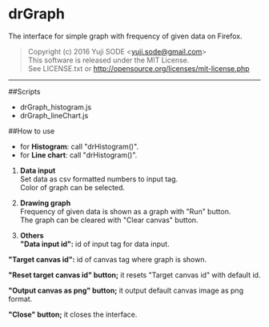 # drGraph
The interface for simple graph with frequency of given data on Firefox.

>Copyright (c) 2016 Yuji SODE \<yuji.sode@gmail.com\>  
>This software is released under the MIT License.  
>See LICENSE.txt or http://opensource.org/licenses/mit-license.php
______

##Scripts
* drGraph_histogram.js
* drGraph_lineChart.js


##How to use
* for __Histogram__: call "drHistogram()".  
* for __Line chart__: call "drHistogram()".


1. __Data input__  
   Set data as csv formatted numbers to input tag.  
   Color of graph can be selected.  

2. __Drawing graph__  
   Frequency of given data is shown as a graph with "Run" button.  
   The graph can be cleared with "Clear canvas" button.  

3. __Others__  
  __"Data input id":__ id of input tag for data input.  
    
  __"Target canvas id":__ id of canvas tag where graph is shown.  
    
  __"Reset target canvas id" button;__ it resets "Target canvas id" with default id.  
    
  __"Output canvas as png" button;__ it output default canvas image as png format.  
    
  __"Close" button;__ it closes the interface.
